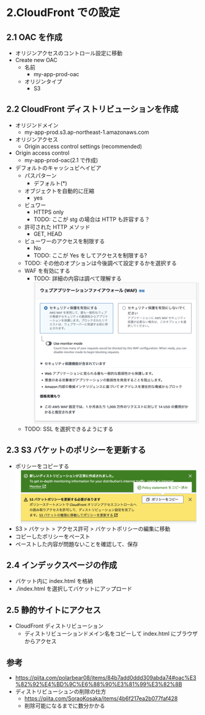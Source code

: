 # 2.CloudFront での設定

## 2.1 OAC を作成

- オリジンアクセスのコントロール設定に移動
- Create new OAC
  - 名前
    - my-app-prod-oac
  - オリジンタイプ
    - S3

## 2.2 CloudFront ディストリビューションを作成

- オリジンドメイン
  - my-app-prod.s3.ap-northeast-1.amazonaws.com
- オリジンアクセス
  - Origin access control settings (recommended)
- Origin access control
  - my-app-prod-oac(2.1 で作成)
- デフォルトのキャッシュビヘイビア
  - パスパターン
    - デフォルト(\*)
  - オブジェクトを自動的に圧縮
    - yes
  - ビュワー
    - HTTPS only
    - TODO: ここが stg の場合は HTTP も許容する？
  - 許可された HTTP メソッド
    - GET, HEAD
  - ビューワーのアクセスを制限する
    - No
    - TODO: ここが Yes をしてアクセスを制限する?
  - TODO: その他のオプションは今後調べて設定するかを選択する
  - WAF を有効にする
    - TODO: 詳細の内容は調べて理解する
      <img src="waf-setting-when-cloud-front.png"  />
  - TODO: SSL を選択できるようにする

## 2.3 S3 バケットのポリシーを更新する

- ポリシーをコピーする
  <img src="policy.png"  />
- S3 > バケット > アクセス許可 > バケットポリシーの編集に移動
- コピーしたポリシーをペースト
- ペーストした内容が問題ないことを確認して、保存

## 2.4 インデックスページの作成

- バケット内に index.html を格納
- ./index.html を選択してバケットにアップロード

## 2.5 静的サイトにアクセス

- CloudFront ディストリビューション
  - ディストリビューションドメイン名をコピーして index.html にブラウザからアクセス

## 参考

- https://qiita.com/polarbear08/items/84b7add0ddd309abda74#oac%E3%82%92%E4%BD%9C%E6%88%90%E3%81%99%E3%82%8B
- ディストリビューシュンの削除の仕方
  - https://qiita.com/SoraoKosaka/items/4b6f217ea2b077faf428
  - 削除可能になるまでに数分かかる
